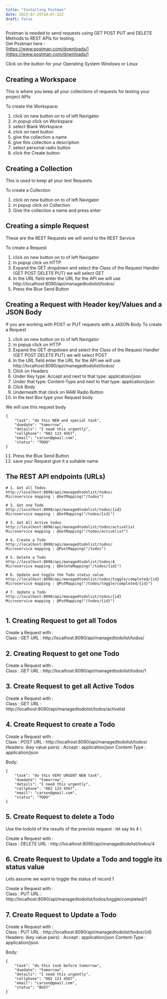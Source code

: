 ```yaml
---
title: "Installing Postman"
date: 2023-07-25T10:07:12Z
draft: false
---
```


Postman is needed to send requests using GET POST PUT and DELETE Methods to REST APIs for testing. \
Get Postman here : \
[https://www.postman.com/downloads/](https://www.postman.com/downloads/)

Click on the button for your Operating System Windows or Linux

## Creating a Workspace
This is where you keep all your collections of requests for testing your project APIs 

To create the Workspace:
1. click on new button on to of left Navigator
2. in popup click on Workspace
3. select Blank Workspace
4. click on next button
5. give the collection a name
6. give this collection a description
7. select personal radio button
8. click the Create button

## Creating a Collection 
This is used to keep all your test Requests

To create a Collection
1. click on new	button on to of left Navigator
2. in popup click on Collection
3. Give the collection a name and press enter

## Creating a simple Request
These are the REST Requests we will send to the REST Service

To create a Request
1. click on new button on to of left Navigator
2. in popup click on HTTP
3. Expand the GET dropdown and select the Class of the Request Handler (GET POST DELETE PUT) we will select GET
4. In the URL field enter the URL for the API we will use http://localhost:8090/api/managedtodolist/todos/
5. Press the Blue Send Button

## Creating a Request with Header key/Values and a JSON Body
If you are working with POST or PUT requests with a JASON Body
To create a Request
1. click on new button on to of left Navigator
2. in popup click on HTTP
3. Expand the GET dropdown and select the Class of the Request Handler (GET POST DELETE PUT) we will select POST
4. In the URL field enter the URL for the API we will use http://localhost:8090/api/managedtodolist/todos/
5. Click on Headers
6. Under Key type: Accept and next to that type: application/json
7. Under that type:  Content-Type and next to that type: application/json
8. Click Body
9. Underneath that ckick on RAW Radio Button
10. In the text Box type your Request body

We will use this request body
```
{
    "task": "do this NEW and special task",
    "duedate": "tomorrow",
    "details": "I need this urgently",
    "cellphone": "082 123 4567",
    "email": "carson@gmail.com",
    "status": "TODO"
}
```
11. Press the Blue Send Button
12. save your Request give it a suitable name

## The REST API endpoints (URLs)
```
# 1. Get all Todos
http://localhost:8090/api/managedtodolist/todos/
Microservice mapping : @GetMapping("/todos")

# 2. Get one Todo
http://localhost:8090/api/managedtodolist/todos/{id}
Microservice mapping : @GetMapping("/todos/{id}")

# 3. Get All Active todos
http://localhost:8090/api/managedtodolist/todos/activelist
Microservice mapping : @GetMapping("/todos/activelist")

# 4. Create a Todo
http://localhost:8090/api/managedtodolist/todos/
Microservice mapping : @PostMapping("/todos")

# 5. Delete a Todo
http://localhost:8090/api/managedtodolist/todos/4
Microservice mapping : @DeleteMapping("/todos/{id}")

# 6. Update and toggle the Todo status value
http://localhost:8090/api/managedtodolist/todos/toggle/completed/{id}
Microservice mapping : @PutMapping("/todos/toggle/completed/{id}")

# 7. Update a Todo
http://localhost:8090/api/managedtodolist/todos/{id}
Microservice mapping : @PutMapping("/todos/{id}")


```

## 1. Creating Request to get all Todos
Create a Request with : \
Class : GET
URL : http://localhost:8090/api/managedtodolist/todos/

## 2. Creating Request  to get one Todo
Create a Request with : \
Class : GET
URL : http://localhost:8090/api/managedtodolist/todos/1

## 3. Create Request to get all Active Todos
Create a Request with : \
Class : GET
URL : http://localhost:8090/api/managedtodolist/todos/activelist

## 4. Create Request to create a Todo
Create a Request with : \
Class : POST
URL : http://localhost:8090/api/managedtodolist/todos/
Headers: (key value pairs) :
Accept : application/json
Content-Type : application/json

Body:
```
{
    "task": "do this VERY URGENT NEW task",
    "duedate": "tomorrow",
    "details": "I need this urgently",
    "cellphone": "082 123 4567",
    "email": "carson@gmail.com",
    "status": "TODO" 
}
```
## 5. Create Request to delete a Todo 
Use the todoId of the results of the previots request : let say its 4 \

Create a Request with : \
Class : DELETE
URL : http://localhost:8090/api/managedtodolist/todos/4

## 6. Create Request to Update a Todo and toggle its status value
Lets assume we want to toggle the status of record 1


Create a Request with : \
Class : PUT
URL : http://localhost:8090/api/managedtodolist/todos/toggle/completed/1

## 7. Create Request to Update a Todo
Create a Request with : \
Class : PUT
URL : http://localhost:8090/api/managedtodolist/todos/{id}
Headers: (key value pairs) :
Accept : application/json
Content-Type : application/json

Body:
```
{
    "task": "do this task before tomorrow",
    "duedate": "tomorrow",
    "details": "I need this urgently",
    "cellphone": "082 123 4567",
    "email": "carson@gmail.com",
    "status": "BUSY"
}
